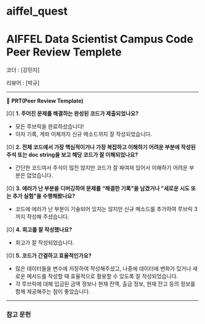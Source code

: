 # aiffel_quest

# AIFFEL Data Scientist Campus Code Peer Review Templete

코더 : [강민지]

리뷰어 : [박규]

---

🔑 **PRT(Peer Review Template)**

[O]  **1. 주어진 문제를 해결하는 완성된 코드가 제출되었나요?**
- 모든 루브릭을 완료하셨습니다!
- 이자 기록, 계좌 이체까지 신규 메소드까지 잘 작성되었습니다.
    
[O]  **2. 전체 코드에서 가장 핵심적이거나 가장 복잡하고 이해하기 어려운 부분에 작성된 
	주석 또는 doc string을 보고 해당 코드가 잘 이해되었나요?**
 - 간단한 코드여서 주석이 많진 않지만 코드가 잘 짜여져 있어서 이해하기 어려운 부분은 없었습니다.
        
[O]  **3. 에러가 난 부분을 디버깅하여 문제를 “해결한 기록"을 남겼거나 "새로운 시도 
또는 추가 실험"을 수행해봤나요?**
- 코드에 에러가 난 부분이 기술되어 있지는 않지만 신규 메소드를 추가하여 루브릭 3까지 작성해 주셨습니다.
        
[O]  **4. 회고를 잘 작성했나요?**
- 회고가 잘 작성되었습니다.

[O]  **5. 코드가 간결하고 효율적인가요?**
- 많은 데이터들을 변수에 저장하여 작성해주셨고, 나중에 데이터에 변화가 있거나 새로운 메서드를 작성할 때 효율적으로 활용할 수 있도록 잘 작성되었습니다.
- 각 루브릭에 대해 입금된 금액 정보나 현재 잔액, 출금 정보, 현재 잔고 등의 정보를 함께 제공해주는 점이 좋았습니다.

---
### 참고 문헌
